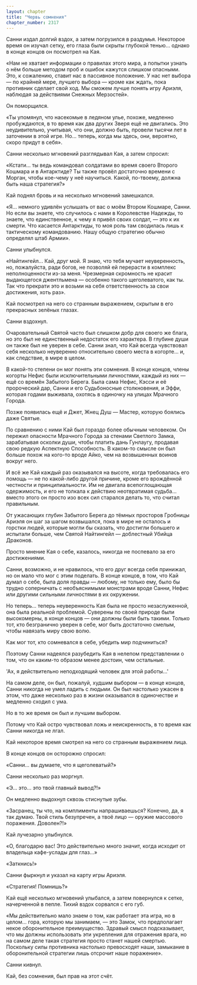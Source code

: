 ```yaml
---
layout: chapter
title: "Червь сомнения"
chapter_number: 2317
---
```




Санни издал долгий вздох, а затем погрузился в раздумья. Некоторое время он изучал сетку, его глаза были скрыты глубокой тенью... однако в конце концов он посмотрел на Кая.

«Нам не хватает информации о правилах этого мира, а попытки узнать о нём больше методом проб и ошибок кажутся слишком опасными. Это, к сожалению, ставит нас в пассивное положение. У нас нет выбора — по крайней мере, лучшего выбора — кроме как ждать, пока противник сделает свой ход. Мы сможем лучше понять игру Ариэля, наблюдая за действиями Снежных Мерзостей».

Он поморщился.

«Ты упомянул, что насекомые в ледяном улье, похоже, медленно пробуждаются, в то время как два других Зверя ещё не двигались. Это неудивительно, учитывая, что они, должно быть, провели тысячи лет в заточении в этой игре. Но... теперь, когда мы здесь, они, вероятно, скоро придут в себя».

Санни несколько мгновений разглядывал Кая, а затем спросил:

«Кстати... ты ведь командовал солдатами во время своего Второго Кошмара и в Антарктиде? Ты также провёл достаточно времени с Морган, чтобы кое-чему у неё научиться. Какой, по-твоему, должна быть наша стратегия?»

Кай поднял бровь и на несколько мгновений замешкался.

«Я... немного удивлён услышать от вас о моём Втором Кошмаре, Санни. Но если вы знаете, что случилось с нами в Королевстве Надежды, то знаете, что единственное, к чему я привёл своих солдат, — это к их смерти. Что касается Антарктиды, то моя роль там сводилась лишь к тактическому командованию. Нашу общую стратегию обычно определял штаб Армии».

Санни улыбнулся.

«Найтингейл... Кай, друг мой. Я знаю, что тебя мучает неуверенность, но, пожалуйста, ради богов, не позволяй ей перерасти в комплекс неполноценности из-за меня. Чрезмерная скромность не красит выдающегося джентльмена — особенно такого щеголеватого, как ты. Так что прекрати это и возьми на себя ответственность за свои достижения, хоть раз».

Кай посмотрел на него со странным выражением, скрытым в его прекрасных зелёных глазах.

Санни вздохнул.

Очаровательный Святой часто был слишком добр для своего же блага, но это был не единственный недостаток его характера. В глубине души он также был не уверен в себе. Санни знал, что Кай всегда чувствовал себя несколько неуверенно относительно своего места в когорте... и, как следствие, в мире в целом.

В какой-то степени он мог понять эти сомнения. В конце концов, члены когорты Нефис были исключительными личностями, каждый из них — ещё со времён Забытого Берега. Была сама Нефис, Кэсси и её пророческий дар, Санни и его Судьбоносные столкновения, и Эффи, которая годами выживала, охотясь в одиночку на улицах Мрачного Города.

Позже появилась ещё и Джет, Жнец Душ — Мастер, которую боялись даже Святые.

По сравнению с ними Кай был гораздо более обычным человеком. Он пережил опасности Мрачного Города за стенами Светлого Замка, зарабатывая осколки души, чтобы платить дань Гунлаугу, продавая свою редкую Аспектную Способность. В каком-то смысле он был больше похож на кого-то вроде Айко, чем на возвышенных воинов вокруг него.

И всё же Кай каждый раз оказывался на высоте, когда требовалась его помощь — не по какой-либо другой причине, кроме его врождённой честности и принципиальности. Им не двигала всепоглощающая одержимость, и его не толкала к действию неотвратимая судьба... вместо этого он просто изо всех сил старался делать то, что считал правильным.

От ужасающих глубин Забытого Берега до тёмных просторов Гробницы Ариэля он шаг за шагом возвышался, пока в мире не осталось и горстки людей, которые могли бы сказать, что достигли большего и испытали больше, чем Святой Найтингейл — доблестный Убийца Драконов.

Просто мнение Кая о себе, казалось, никогда не поспевало за его достижениями.

Санни, возможно, и не нравилось, что его друг всегда себя принижал, но он мало что мог с этим поделать. В конце концов, в том, что Кай думал о себе, была доля правды — любому, не только ему, было бы трудно соперничать с необъяснимыми монстрами вроде Санни, Нефис или другими сильными личностями в их окружении.

Но теперь... теперь неуверенность Кая была не просто незаслуженной, она была реальной проблемой. Суверены по своей природе были высокомерны, в конце концов — они должны были быть такими. Только тот, кто безгранично уверен в себе, мог быть достаточно смелым, чтобы навязать миру свою волю.

Как мог тот, кто сомневался в себе, убедить мир подчиниться?

Поэтому Санни надеялся разубедить Кая в нелепом представлении о том, что он каким-то образом менее достоин, чем остальные.

'Ах, я действительно неподходящий человек для этой работы...'

На самом деле, он был, пожалуй, худшим выбором — в конце концов, Санни никогда не умел ладить с людьми. Он был настолько ужасен в этом, что даже несколько раз в жизни оказывался в одиночестве и медленно сходил с ума.

Но в то же время он был и лучшим выбором.

Потому что Кай остро чувствовал ложь и неискренность, в то время как Санни никогда не лгал.

Кай некоторое время смотрел на него со странным выражением лица.

В конце концов он осторожно спросил:

«Санни... вы думаете, что я щеголеватый?»

Санни несколько раз моргнул.

«Э... это... это твой главный вывод?!»

Он медленно выдохнул сквозь стиснутые зубы.

«Засранец, ты что, на комплименты напрашиваешься? Конечно, да, я так думаю. Твой стиль безупречен, а твоё лицо — оружие массового поражения. Доволен?!»

Кай лучезарно улыбнулся.

«О, благодарю вас! Это действительно много значит, когда исходит от владельца кафе-услады для глаз...»

«Заткнись!»

Санни фыркнул и указал на карту игры Ариэля.

«Стратегия! Помнишь?»

Кай ещё несколько мгновений улыбался, а затем повернулся к сетке, начерченной в пепле. Тихий вздох сорвался с его губ.

«Мы действительно мало знаем о том, как работает эта игра, но в целом... гора, которую мы занимаем, — это Замок, что предполагает некое оборонительное преимущество. Здравый смысл подсказывает, что мы должны использовать эти укрепления для отражения врага, но на самом деле такая стратегия просто станет нашей смертью. Поскольку силы противника настолько превосходят наши, замыкание в оборонительной стратегии лишь отсрочит наше поражение».

Санни кивнул.

Кай, без сомнения, был прав на этот счёт.


